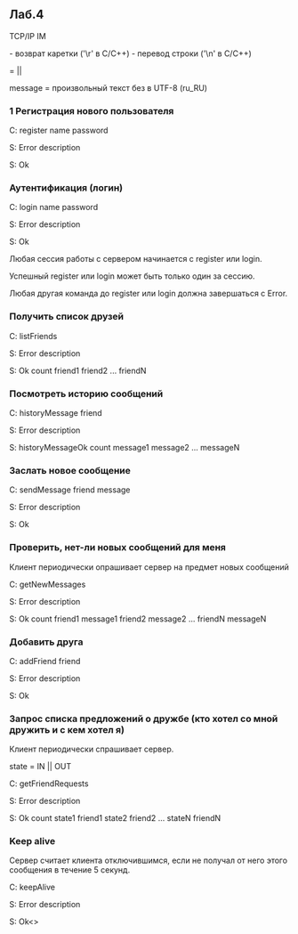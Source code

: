 ## Лаб.4

TCP/IP IM

<LF> - возврат каретки ('\r' в C/C++)
<CR> - перевод строки ('\n' в C/C++)

<NL> = <CR> || <LF><CR>

message = произвольный текст без <NL> в UTF-8 (ru_RU)

### 1 Регистрация нового пользователя

C: register<NL>
   name<NL>
   password<NL>

S: Error<NL>
   description<NL>

S: Ok<NL>

### Аутентификация (логин)

C: login<NL>
   name<NL>
   password<NL>

S: Error<NL>
   description<NL>

S: Ok<NL>

Любая сессия работы с сервером начинается с register или login.

Успешный register или login может быть только один за сессию.

Любая другая команда до register или login должна завершаться с Error.
 
### Получить список друзей

C: listFriends<NL>

S: Error<NL>
   description<NL>

S: Ok<NL>
   count<NL>
   friend1<NL>
   friend2<NL>
   ...
   friendN<NL>
 
### Посмотреть историю сообщений

C: historyMessage<NL>
   friend<NL>

S: Error<NL>
   description<NL>

S: historyMessageOk
   count<NL>
   message1<NL>
   message2<NL>
   ...
   messageN<NL>
 
### Заслать новое сообщение

C: sendMessage<NL>
   friend<NL>
   message<NL>

S: Error<NL>
   description<NL>

S: Ok<NL>
 
### Проверить, нет-ли новых сообщений для меня

Клиент периодически опрашивает сервер на предмет новых сообщений

C: getNewMessages<NL>

S: Error<NL>
   description<NL>

S: Ok<NL>
   count<NL>
   friend1<NL>
   message1<NL>
   friend2<NL>
   message2<NL>
   ...
   friendN<NL>
   messageN<NL>

### Добавить друга

C: addFriend<NL>
   friend<NL>

S: Error<NL>
   description<NL>

S: Ok<NL>

### Запрос списка предложений о дружбе (кто хотел со мной дружить и с кем хотел я)

Клиент периодически спрашивает сервер.

state = IN || OUT

C: getFriendRequests<NL>

S: Error<NL>
   description<NL>

S: Ok<NL>
   count<NL>
   state1<NL>
   friend1<NL>
   state2<NL>
   friend2<NL>
   ...
   stateN<NL>
   friendN<NL>

### Keep alive

Сервер считает клиента отключившимся, если не получал от него этого сообщения в течение 5 секунд.

C: keepAlive<NL>

S: Error<NL>
   description<NL>

S: Ok<>
